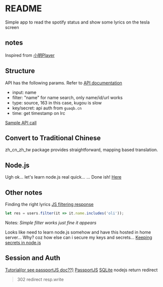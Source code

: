 # README

Simple app to read the spotify status and show some lyrics on the tesla screen

## notes

Inspired from [小明Player](http://music.guaqb.cn/2/)

## Structure

API has the following params. Refer to [API documentation](http://wiki.guaqb.cn/web/#/2?page_id=35)

- input: name
- filter: "name" for name search, only name/id/url works
- type: source, 163 in this case, kugou is slow
- key/secret: api auth from `guaqb.cn`
- time: get timestamp on lrc

[Sample API call](http://api.guaqb.cn/v1/music/?input=暧昧&filter=name&type=163&key={{GUAQB_KEY}}&secret={{GUAQB_SECRET}}&time=yes)

## Convert to Traditional Chinese

zh_cn_zh_tw package provides straightforward, mapping based translation.

## Node.js

Ugh ok... let's learn node.js real quick... ... Done ish!
[Here](https://www.w3schools.com/nodejs/nodejs_modules.asp)

## Other notes

Finding the right lyrics
[JS filtering response](https://www.freecodecamp.org/news/15-useful-javascript-examples-of-map-reduce-and-filter-74cbbb5e0a1f/)

```javascript
let res = users.filter(it => it.name.includes('oli'));
```

Notes: _Simple filter works just fine it appears_

Looks like need to learn node.js somehow and have this hosted in home server...
Why? coz how else can i secure my keys and secrets...
[Keeping secrets in node.js](https://medium.com/codait/environment-variables-or-keeping-your-secrets-secret-in-a-node-js-app-99019dfff716)

## Session and Auth

[Tutorial(or see passportJS doc??)](https://blog.usejournal.com/sessionless-authentication-withe-jwts-with-node-express-passport-js-69b059e4b22c#:~:text=The%20difference%20between%20the%20two,encoded%20in%20the%20JWT%20payload.)
[PassportJS](http://www.passportjs.org/docs/downloads/html/)
[SQLite](https://healeycodes.com/javascript/webdev/beginners/tutorial/2019/06/03/saving-data-in-javascript-without-a-database.html)
nodejs return redirect
> 302 redirect
resp.write
